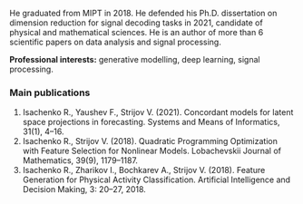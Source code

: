 He graduated from  MIPT in 2018. He defended his Ph.D. dissertation on dimension reduction for signal decoding tasks in 2021, candidate of physical and mathematical sciences. 
He is an author of more than 6 scientific papers on data analysis and signal processing.

**Professional interests:** generative modelling, deep learning, signal processing.
 

### Main publications
1. Isachenko R., Yaushev F., Strijov V. (2021). Concordant models for latent space projections in forecasting.  Systems and Means of Informatics, 31(1), 4–16. 
2. Isachenko R., Strijov V. (2018). Quadratic Programming Optimization with Feature Selection for Nonlinear Models. Lobachevskii Journal of Mathematics, 39(9), 1179–1187.
3. Isachenko R., Zharikov I., Bochkarev A., Strijov V. (2018). Feature Generation for Physical Activity Classification. Artificial Intelligence and Decision Making, 3: 20–27, 2018. 
